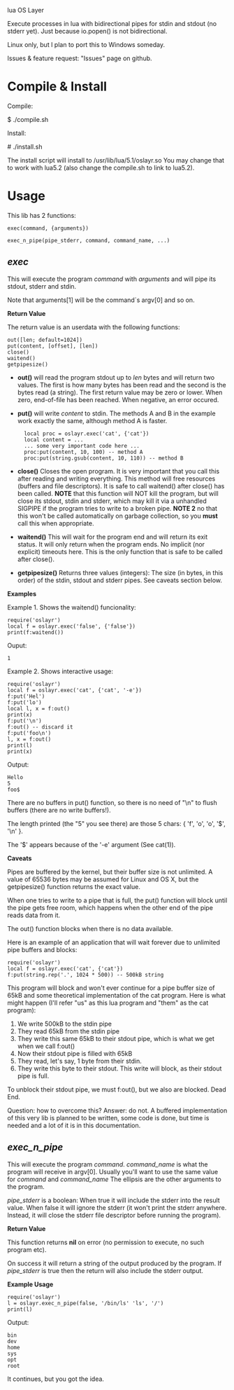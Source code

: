 
lua OS Layer

Execute processes in lua with bidirectional pipes for stdin and stdout (no stderr yet). Just because io.popen() is not bidirectional.

Linux only, but I plan to port this to Windows someday. 


Issues & feature request: "Issues" page on github.


Compile & Install
=============

Compile:

$ ./compile.sh

Install:

\# ./install.sh

The install script will install to /usr/lib/lua/5.1/oslayr.so
You may change that to work with lua5.2 (also change the compile.sh to link to lua5.2).

Usage
=====

This lib has 2 functions:

    exec(command, {arguments})

    exec_n_pipe(pipe_stderr, command, command_name, ...)

*exec*
--------
This will execute the program *command* with *arguments* and will pipe its stdout, stderr and stdin.

Note that arguments[1] will be the command`s argv[0] and so on.

**Return Value**

The return value is an userdata with the following functions:

    out([len; default=1024])
    put(content, [offset], [len])
    close()
    waitend()
    getpipesize()

* **out()** will read the program stdout up to *len* bytes and will return two values. The first is how many bytes has been read and the second is the bytes read (a string). The first return value may be zero or lower. When zero, end-of-file has been reached. When negative, an error occured.

* **put()** will write *content* to stdin. The methods A and B in the example work exactly the same, although method A is faster.

        local proc = oslayr.exec('cat', {'cat'}) 
        local content = ...
        ... some very important code here ...
        proc:put(content, 10, 100) -- method A
        proc:put(string.gsub(content, 10, 110)) -- method B

* **close()** Closes the open program. It is very important that you call this after reading and writing everything. This method will free resources (buffers and file descriptors). It is safe to call waitend() after close() has been called. **NOTE** that this function will NOT kill the program, but will close its stdout, stdin and stderr, which may kill it via a unhandled SIGPIPE if the program tries to write to a broken pipe. **NOTE 2**  no that this won't be called automatically on garbage collection, so you **must** call this when appropriate.

* **waitend()** This will wait for the program end and will return its exit status. It will only return when the program ends. No implicit (nor explicit) timeouts here. This is the only function that is safe to be called after close().

* **getpipesize()** Returns three values (integers): The size (in bytes, in this order) of the stdin, stdout and stderr pipes. See caveats section below.

**Examples**

Example 1. Shows the waitend() funcionality:

    require('oslayr')
    local f = oslayr.exec('false', {'false'})
    print(f:waitend())

Ouput:

    1

Example 2. Shows interactive usage:

    require('oslayr')
    local f = oslayr.exec('cat', {'cat', '-e'})
    f:put('Hel')
    f:put('lo')
    local l, x = f:out()
    print(x)
    f:put('\n')
    f:out() -- discard it
    f:put('foo\n')
    l, x = f:out()
    print(l)
    print(x)

Output:

    Hello
    5
    foo$

There are no buffers in put() function, so there is no need of "\n" to flush buffers (there are no write buffers!).

The length printed (the "5" you see there) are those 5 chars: { 'f', 'o', 'o', '$', '\n' }.

The '$' appears because of the '-e' argument (See cat(1)).

**Caveats**

Pipes are buffered by the kernel, but their buffer size is not unlimited. A value of 65536 bytes may be assumed for Linux and OS X, but the getpipesize() function returns the exact value.

When one tries to write to a pipe that is full, the put() function will block until the pipe gets free room, which happens when the other end of the pipe reads data from it.

The out() function blocks when there is no data available.

Here is an example of an application that will wait forever due to unlimited pipe buffers and blocks:

    require('oslayr')
    local f = oslayr.exec('cat', {'cat'})
    f:put(string.rep('.', 1024 * 500)) -- 500kB string

This program will block and won't ever continue for a pipe buffer size of 65kB and some theoretical implementation of the cat program. Here is what might happen (I'll refer "us" as this lua program and "them" as the cat program):

1. We write 500kB to the stdin pipe
2. They read 65kB from the stdin pipe
3. They write this same 65kB to their stdout pipe, which is what we get when we call f:out()
4. Now their stdout pipe is filled with 65kB
5. They read, let's say, 1 byte from their stdin.
6. They write this byte to their stdout. This write will block, as their stdout pipe is full.

To unblock their stdout pipe, we must f:out(), but we also are blocked. Dead End.

Question: how to overcome this? Answer: do not.
A buffered implementation of this very lib is planned to be written, some code is done, but time is needed and a lot of it is in this documentation.

*exec\_n\_pipe* 
---------------

This will execute the program *command*. *command\_name* is what the program will receive in argv[0].
Usually you'll want to use the same value for *command* and *command\_name*
The ellipsis are the other arguments to the program.

*pipe_stderr* is a boolean: When true it will include the stderr into the result value. When false it will ignore the stderr (it won't print the stderr anywhere. Instead, it will close the stderr file descriptor before running the program).

**Return Value**

This function returns **nil** on error (no permission to execute, no such program etc).

On success it will return a string of the output produced by the program. If *pipe\_stderr* is true then the return will also include the stderr output.

**Example Usage**

    require('oslayr')
    l = oslayr.exec_n_pipe(false, '/bin/ls' 'ls', '/')
    print(l)

Output:

    bin
    dev
    home
    sys
    opt
    root
    
It continues, but you got the idea.


